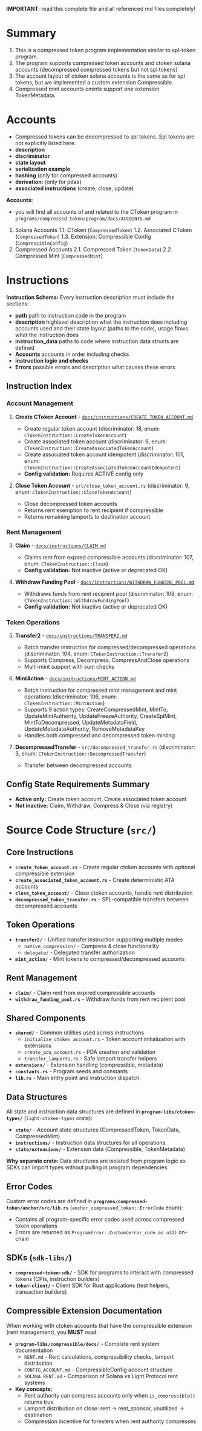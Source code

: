 
**IMPORTANT**: read this complete file and all referenced md files completely!


# Summary
1. This is a compressed token program implementation similar to spl-token program.
2. The program supports compressed token accounts and ctoken solana accounts (decompressed compressed tokens but not spl tokens)
3. The account layout of ctoken solana accounts is the same as for spl tokens, but we implemented a custom extension Compressible.
4. Compressed mint accounts cmints support one extension TokenMetadata.

# Accounts
- Compressed tokens can be decompressed to spl tokens. Spl tokens are not explicitly listed here.
- **description**
- **discriminator**
- **state layout**
- **serialization example**
- **hashing** (only for compressed accounts)
- **derivation:** (only for pdas)
- **associated instructions** (create, close, update)

**Accounts:**
- you will find all accounts of and related to the CToken program in `programs/compressed-token/program/docs/ACCOUNTS.md`
1. Solana Accounts
  1.1. CToken (`CompressedToken`)
  1.2. Associated CToken (`CompressedToken`)
  1.3. Extension: Compressible Config (`CompressibleConfig`)
2. Compressed Accounts
  2.1. Compressed Token (`TokenData`)
  2.2. Compressed Mint (`CompressedMint`)




# Instructions

**Instruction Schema:**
Every instruction description must include the sections:
- **path** path to instruction code in the program
- **description** highlevel description what the instruction does including accounts used and their state layout (paths to the code), usage flows what the instruction does
- **instruction_data** paths to code where instruction data structs are defined
- **Accounts** accounts in order including checks
- **instruction logic and checks**
- **Errors** possible errors and description what causes these errors

## Instruction Index

### Account Management
1. **Create CToken Account** - [`docs/instructions/CREATE_TOKEN_ACCOUNT.md`](docs/instructions/CREATE_TOKEN_ACCOUNT.md)
   - Create regular token account (discriminator: 18, enum: `CTokenInstruction::CreateTokenAccount`)
   - Create associated token account (discriminator: 6, enum: `CTokenInstruction::CreateAssociatedTokenAccount`)
   - Create associated token account idempotent (discriminator: 101, enum: `CTokenInstruction::CreateAssociatedTokenAccountIdempotent`)
   - **Config validation:** Requires ACTIVE config only

2. **Close Token Account** - `src/close_token_account.rs` (discriminator: 9, enum: `CTokenInstruction::CloseTokenAccount`)
   - Close decompressed token accounts
   - Returns rent exemption to rent recipient if compressible
   - Returns remaining lamports to destination account

### Rent Management
3. **Claim** - [`docs/instructions/CLAIM.md`](docs/instructions/CLAIM.md)
   - Claims rent from expired compressible accounts (discriminator: 107, enum: `CTokenInstruction::Claim`)
   - **Config validation:** Not inactive (active or deprecated OK)

4. **Withdraw Funding Pool** - [`docs/instructions/WITHDRAW_FUNDING_POOL.md`](docs/instructions/WITHDRAW_FUNDING_POOL.md)
   - Withdraws funds from rent recipient pool (discriminator: 108, enum: `CTokenInstruction::WithdrawFundingPool`)
   - **Config validation:** Not inactive (active or deprecated OK)

### Token Operations
5. **Transfer2** - [`docs/instructions/TRANSFER2.md`](docs/instructions/TRANSFER2.md)
   - Batch transfer instruction for compressed/decompressed operations (discriminator: 104, enum: `CTokenInstruction::Transfer2`)
   - Supports Compress, Decompress, CompressAndClose operations
   - Multi-mint support with sum checks

6. **MintAction** - [`docs/instructions/MINT_ACTION.md`](docs/instructions/MINT_ACTION.md)
   - Batch instruction for compressed mint management and mint operations (discriminator: 106, enum: `CTokenInstruction::MintAction`)
   - Supports 9 action types: CreateCompressedMint, MintTo, UpdateMintAuthority, UpdateFreezeAuthority, CreateSplMint, MintToDecompressed, UpdateMetadataField, UpdateMetadataAuthority, RemoveMetadataKey
   - Handles both compressed and decompressed token minting

7. **DecompressedTransfer** - `src/decompressed_transfer.rs` (discriminator: 3, enum: `CTokenInstruction::DecompressedTransfer`)
   - Transfer between decompressed accounts

## Config State Requirements Summary
- **Active only:** Create token account, Create associated token account
- **Not inactive:** Claim, Withdraw, Compress & Close (via registry)

# Source Code Structure (`src/`)

## Core Instructions
- **`create_token_account.rs`** - Create regular ctoken accounts with optional compressible extension
- **`create_associated_token_account.rs`** - Create deterministic ATA accounts
- **`close_token_account/`** - Close ctoken accounts, handle rent distribution
- **`decompressed_token_transfer.rs`** - SPL-compatible transfers between decompressed accounts

## Token Operations
- **`transfer2/`** - Unified transfer instruction supporting multiple modes
  - `native_compression/` - Compress & close functionality
  - `delegate/` - Delegated transfer authorization
- **`mint_action/`** - Mint tokens to compressed/decompressed accounts

## Rent Management
- **`claim/`** - Claim rent from expired compressible accounts
- **`withdraw_funding_pool.rs`** - Withdraw funds from rent recipient pool

## Shared Components
- **`shared/`** - Common utilities used across instructions
  - `initialize_ctoken_account.rs` - Token account initialization with extensions
  - `create_pda_account.rs` - PDA creation and validation
  - `transfer_lamports.rs` - Safe lamport transfer helpers
- **`extensions/`** - Extension handling (compressible, metadata)
- **`constants.rs`** - Program seeds and constants
- **`lib.rs`** - Main entry point and instruction dispatch

## Data Structures
All state and instruction data structures are defined in **`program-libs/ctoken-types/`** (`light-ctoken-types` crate):
- **`state/`** - Account state structures (CompressedToken, TokenData, CompressedMint)
- **`instructions/`** - Instruction data structures for all operations
- **`state/extensions/`** - Extension data (Compressible, TokenMetadata)

**Why separate crate:** Data structures are isolated from program logic so SDKs can import types without pulling in program dependencies.

## Error Codes
Custom error codes are defined in **`programs/compressed-token/anchor/src/lib.rs`** (`anchor_compressed_token::ErrorCode` enum):
- Contains all program-specific error codes used across compressed token operations
- Errors are returned as `ProgramError::Custom(error_code as u32)` on-chain

## SDKs (`sdk-libs/`)
- **`compressed-token-sdk/`** - SDK for programs to interact with compressed tokens (CPIs, instruction builders)
- **`token-client/`** - Client SDK for Rust applications (test helpers, transaction builders)

## Compressible Extension Documentation
When working with ctoken accounts that have the compressible extension (rent management), you **MUST** read:
- **`program-libs/compressible/docs/`** - Complete rent system documentation
  - `RENT.md` - Rent calculations, compressibility checks, lamport distribution
  - `CONFIG_ACCOUNT.md` - CompressibleConfig account structure
  - `SOLANA_RENT.md` - Comparison of Solana vs Light Protocol rent systems
- **Key concepts:**
  - Rent authority can compress accounts only when `is_compressible()` returns true
  - Lamport distribution on close: rent → rent_sponsor, unutilized → destination
  - Compression incentive for foresters when rent authority compresses
